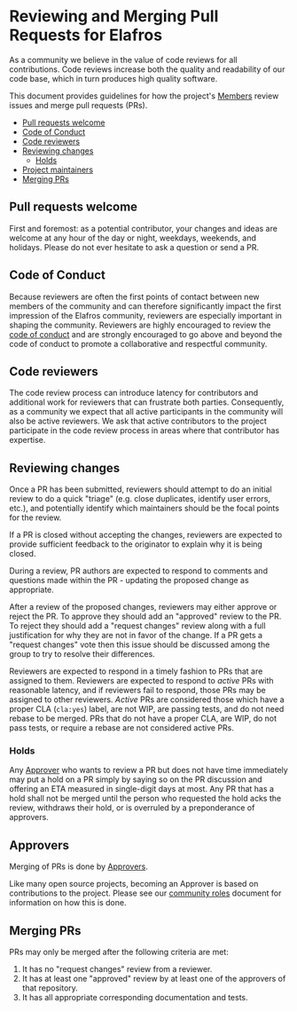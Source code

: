 # Reviewing and Merging Pull Requests for Elafros

As a community we believe in the value of code reviews for all contributions.
Code reviews increase both the quality and readability of our code base, which
in turn produces high quality software.

This document provides guidelines for how the project's
[Members](ROLES.md#member) review issues and merge pull requests (PRs).

*   [Pull requests welcome](#pull-requests-welcome)
*   [Code of Conduct](#code-of-conduct)
*   [Code reviewers](#code-reviewers)
*   [Reviewing changes](#reviewing-changes)
    *   [Holds](#holds)
*   [Project maintainers](#project-maintainers)
*   [Merging PRs](#merging-prs)

## Pull requests welcome

First and foremost: as a potential contributor, your changes and ideas are
welcome at any hour of the day or night, weekdays, weekends, and holidays.
Please do not ever hesitate to ask a question or send a PR.

## Code of Conduct

Because reviewers are often the first points of contact between new members of
the community and can therefore significantly impact the first impression of the
Elafros community, reviewers are especially important in shaping the community.
Reviewers are highly encouraged to review the [code of
conduct](CODE-OF-CONDUCT.md) and are strongly encouraged to go above and beyond
the code of conduct to promote a collaborative and respectful community.

## Code reviewers

The code review process can introduce latency for contributors and additional
work for reviewers that can frustrate both parties. Consequently, as a community
we expect that all active participants in the community will also be active
reviewers. We ask that active contributors to the project participate in the
code review process in areas where that contributor has expertise.

## Reviewing changes

Once a PR has been submitted, reviewers should attempt to do an initial review
to do a quick "triage" (e.g. close duplicates, identify user errors, etc.), and
potentially identify which maintainers should be the focal points for the
review.

If a PR is closed without accepting the changes, reviewers are expected to
provide sufficient feedback to the originator to explain why it is being closed.

During a review, PR authors are expected to respond to comments and questions
made within the PR - updating the proposed change as appropriate.

After a review of the proposed changes, reviewers may either approve or reject
the PR. To approve they should add an "approved" review to the PR. To reject
they should add a "request changes" review along with a full justification for
why they are not in favor of the change. If a PR gets a "request changes" vote
then this issue should be discussed among the group to try to resolve their
differences.

Reviewers are expected to respond in a timely fashion to PRs that are assigned
to them. Reviewers are expected to respond to *active* PRs with reasonable
latency, and if reviewers fail to respond, those PRs may be assigned to other
reviewers. *Active* PRs are considered those which have a proper CLA (`cla:yes`)
label, are not WIP, are passing tests, and do not need rebase to be merged. PRs
that do not have a proper CLA, are WIP, do not pass tests, or require a rebase
are not considered active PRs.

### Holds

Any [Approver](ROLES.md#approver) who wants to review a PR but does not have
time immediately may put a hold on a PR simply by saying so on the PR discussion
and offering an ETA measured in single-digit days at most. Any PR that has a
hold shall not be merged until the person who requested the hold acks the
review, withdraws their hold, or is overruled by a preponderance of approvers.

## Approvers

Merging of PRs is done by [Approvers](ROLES.md#approver).

Like many open source projects, becoming an Approver is based on contributions
to the project. Please see our [community roles](ROLES.md) document for
information on how this is done.

## Merging PRs

PRs may only be merged after the following criteria are met:

1.  It has no "request changes" review from a reviewer.
1.  It has at least one "approved" review by at least one of the approvers of
    that repository.
1.  It has all appropriate corresponding documentation and tests.
